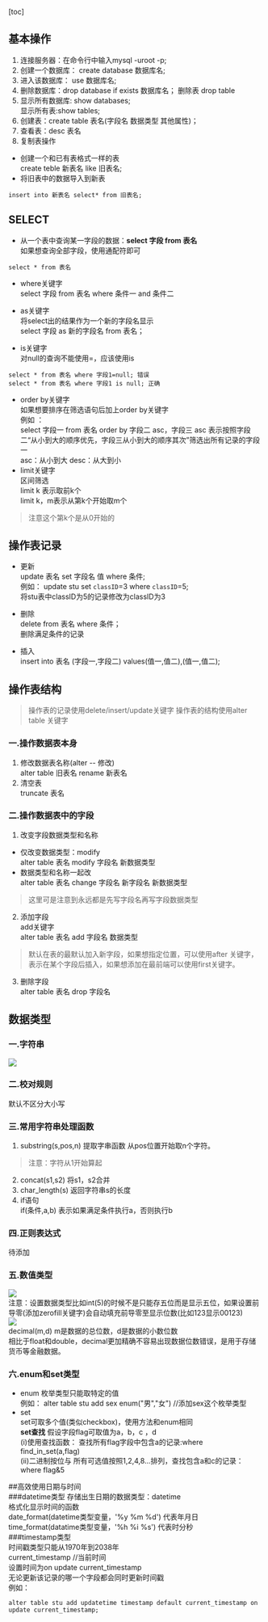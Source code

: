 [toc]

## 基本操作  
1. 连接服务器：在命令行中输入mysql -uroot -p;
2. 创建一个数据库： create database 数据库名;  
3. 进入该数据库： use 数据库名;  
4. 删除数据库：drop database if exists 数据库名； 
删除表 drop table 
5. 显示所有数据库: show databases;  
显示所有表:show tables;
6. 创建表：create table 表名(字段名 数据类型 其他属性)；
7. 查看表：desc 表名  
8. 复制表操作  
- 创建一个和已有表格式一样的表  
create teble 新表名 like 旧表名;   
- 将旧表中的数据导入到新表  
```
insert into 新表名 select* from 旧表名; 
``` 
## SELECT  
- 从一个表中查询某一字段的数据：**select 字段 from 表名**  
如果想查询全部字段，使用通配符即可  
```
select * from 表名
```  
- where关键字    
select 字段 from 表名 where 条件一 and 条件二  
- as关键字  
将select出的结果作为一个新的字段名显示  
select 字段 as 新的字段名 from 表名；  

- is关键字  
对null的查询不能使用=，应该使用is
```
select * from 表名 where 字段1=null; 错误  
select * from 表名 where 字段1 is null; 正确
```  
- order by关键字  
如果想要排序在筛选语句后加上order by关键字  
例如 ：  
select 字段一 from 表名 order by 字段二 asc，字段三 asc  表示按照字段二“从小到大的顺序优先，字段三从小到大的顺序其次”筛选出所有记录的字段一  
asc：从小到大  desc：从大到小  
- limit关键字  
区间筛选  
limit k 表示取前k个  
limit k，m表示从第k个开始取m个  
> 注意这个第k个是从0开始的  
## 操作表记录  
- 更新  
update 表名 set 字段名 值 where 条件;  
例如：
update stu set `classID`=3 where `classID`=5;  
将stu表中classID为5的记录修改为classID为3

- 删除  
delete from 表名 where 条件；  
删除满足条件的记录  
- 插入  
insert into 表名 (字段一,字段二) values(值一,值二),(值一,值二);  
## 操作表结构  
>操作表的记录使用delete/insert/update关键字 操作表的结构使用alter table 关键字
### 一.操作数据表本身  
1. 修改数据表名称(alter -- 修改)  
alter table 旧表名 rename 新表名  
2. 清空表  
truncate 表名    
###  二.操作数据表中的字段  
1. 改变字段数据类型和名称  
- 仅改变数据类型：modify  
alter table 表名 modify 字段名 新数据类型  
- 数据类型和名称一起改  
alter table 表名 change 字段名 新字段名 新数据类型  
> 这里可是注意到永远都是先写字段名再写字段数据类型  
2. 添加字段  
add关键字  
alter table 表名 add 字段名 数据类型    
> 默认在表的最默认加入新字段，如果想指定位置，可以使用after 关键字，表示在某个字段后插入，如果想添加在最前端可以使用first关键字。  
3. 删除字段  
alter table 表名 drop 字段名  
## 数据类型  
### 一.字符串  
![](http://i2.tiimg.com/699146/f2f8c2ec35d1e5e3.png)  
### 二.校对规则  
默认不区分大小写  
### 三.常用字符串处理函数  
1. substring(s,pos,n)  提取字串函数 从pos位置开始取n个字符。  
> 注意：字符从1开始算起  
2. concat(s1,s2) 将s1，s2合并   
3. char_length(s) 返回字符串s的长度  
4. if语句  
if(条件,a,b) 表示如果满足条件执行a，否则执行b
### 四.正则表达式   
待添加  
### 五.数值类型  
![](http://i2.tiimg.com/699146/f48f7e7ec904bfee.png)  
注意：设置数据类型比如int(5)的时候不是只能存五位而是显示五位，如果设置前导零(添加zerofill关键字)会自动填充前导零至显示位数(比如123显示00123)  
![](http://i1.fuimg.com/699146/9d4989b7b82c221e.png)  
decimal(m,d) m是数据的总位数，d是数据的小数位数  
相比于float和double，decimal更加精确不容易出现数据位数错误，是用于存储货币等金融数据。  
### 六.enum和set类型  
- enum
枚举类型只能取特定的值  
例如： alter table stu add sex enum("男","女")  //添加sex这个枚举类型  
- set  
set可取多个值(类似checkbox)，使用方法和enum相同  
**set查找**
假设字段flag可取值为a，b，c ，d  
(i)使用查找函数：
查找所有flag字段中包含a的记录:where find_in_set(a,flag)  
(ii)二进制按位与
所有可选值按照1,2,4,8...排列，查找包含a和c的记录：where flag&5  

##高效使用日期与时间   
###datetime类型
存储出生日期的数据类型：datetime  
格式化显示时间的函数  
date_format(datetime类型变量，'%y %m %d')  代表年月日  
time_format(datatime类型变量，'%h %i %s')  代表时分秒  
###timestamp类型  
时间戳类型只能从1970年到2038年  
current_timestamp //当前时间  
设置时间为on update current_timestamp  
无论更新该记录的哪一个字段都会同时更新时间戳  
例如：  
```
alter table stu add updatetime timestamp default current_timestamp on update current_timestamp;
```

